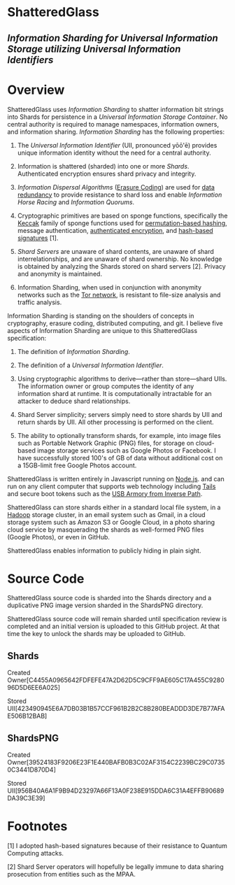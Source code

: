 ShatteredGlass
==============

_Information Sharding for Universal Information Storage utilizing Universal Information Identifiers_
----------------------------------------------------------------------------------------------------

Overview
========

ShatteredGlass uses *Information Sharding* to shatter information bit
strings into Shards for persistence in a *Universal Information Storage
Container*. No central authority is required to manage namespaces,
information owners, and information sharing. *Information Sharding* has
the following properties:

1.  The *Universal Information Identifier* (UII, pronounced yōō'ē)
    provides unique information identity without the need for a central authority.

2.  Information is shattered (sharded) into one or more *Shards*.
    Authenticated encryption ensures shard privacy and integrity.

3.  *Information Dispersal Algorithms* ([Erasure Coding](http://en.wikipedia.org/wiki/Erasure_code))
    are used for [data redundancy](https://en.wikipedia.org/wiki/Reed%E2%80%93Solomon_error_correction)
    to provide resistance to shard loss and enable *Information* *Horse Racing* and *Information
    Quorums*.

4.  Cryptographic primitives are based on sponge functions, specifically
    the [Keccak](http://keccak.noekeon.org/) family
    of sponge functions used for [permutation-based hashing](https://www.nist.gov/node/555116?pub_id=919061),
    message authentication, [authenticated encryption](http://keyak.noekeon.org/),
    and [hash-based signatures](http://csrc.nist.gov/groups/ST/post-quantum-2015/papers/session5-hulsing-paper.pdf) [1].

5.  *Shard Servers* are unaware of shard contents, are unaware of shard
    interrelationships, and are unaware of shard ownership. No knowledge
    is obtained by analyzing the Shards stored on shard servers [2].
    Privacy and anonymity is maintained.

6.  Information Sharding, when used in conjunction with anonymity
    networks such as the [Tor network](https://www.torproject.org), is resistant to file-size
    analysis and traffic analysis.

Information Sharding is standing on the shoulders of concepts in cryptography,
erasure coding, distributed computing, and git. I believe five aspects of
Information Sharding are unique to this ShatteredGlass specification:

1.  The definition of *Information Sharding*.

2.  The definition of a *Universal Information Identifier*.

3.  Using cryptographic algorithms to derive—rather than
    store—shard UIIs. The information owner or group computes the
    identity of any information shard at runtime. It is computationally
    intractable for an attacker to deduce shard relationships.

4.  Shard Server simplicity; servers simply need to store shards by UII
    and return shards by UII. All other processing is performed on
    the client.

5.  The ability to optionally transform shards, for example, into image
    files such as Portable Network Graphic (PNG) files, for storage on
    cloud-based image storage services such as Google Photos or
    Facebook. I have successfully stored 100's of GB of data without
    additional cost on a 15GB-limit free Google Photos account.

ShatteredGlass is written entirely in Javascript running on [Node.js](https://nodejs.org).
and can run on any client computer that supports web technology
including [Tails](https://tails.boum.org) and secure boot tokens such as
the [USB Armory from Inverse Path](https://inversepath.com/usbarmory).

ShatteredGlass can store shards either in a standard
local file system, in a [Hadoop](http://hadoop.apache.org) storage cluster, in an email
system such as Gmail, in a cloud storage system such as Amazon S3 or
Google Cloud, in a photo sharing cloud service by masquerading
the shards as well-formed PNG files (Google Photos), or even in GitHub.

ShatteredGlass enables information to publicly hiding in plain sight.

Source Code
===========

ShatteredGlass source code is sharded into the Shards directory and a
duplicative PNG image version sharded in the ShardsPNG directory.

ShatteredGlass source code will remain sharded until specification review
is completed and an initial version is uploaded to this GitHub project.
At that time the key to unlock the shards may be uploaded to GitHub.

Shards
------

Created Owner[C4455A0965642FDFEFE47A2D62D5C9CFF9AE605C17A455C928096D5D6EE6A025]

Stored UII[423490945E6A7DB03B1B57CCF961B2B2C8B280BEADDD3DE7B77AFAE506B12BAB]

ShardsPNG
---------

Created Owner[39524183F9206E23F1E440BAFB0B3C02AF3154C2239BC29C07350C3441D870D4]

Stored UII[956B40A6A1F9B94D23297A66F13A0F238E915DDA6C31A4EFFB90689DA39C3E39]

Footnotes
=========

[1] I adopted hash-based signatures because of their resistance to Quantum Computing attacks.

[2] Shard Server operators will hopefully be legally immune to data sharing prosecution
from entities such as the MPAA.
